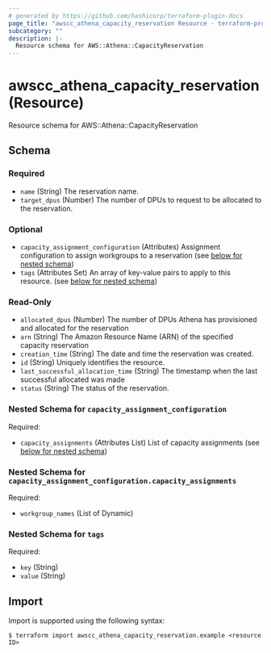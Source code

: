 ```yaml
---
# generated by https://github.com/hashicorp/terraform-plugin-docs
page_title: "awscc_athena_capacity_reservation Resource - terraform-provider-awscc"
subcategory: ""
description: |-
  Resource schema for AWS::Athena::CapacityReservation
---
```


# awscc_athena_capacity_reservation (Resource)

Resource schema for AWS::Athena::CapacityReservation



<!-- schema generated by tfplugindocs -->
## Schema

### Required

- `name` (String) The reservation name.
- `target_dpus` (Number) The number of DPUs to request to be allocated to the reservation.

### Optional

- `capacity_assignment_configuration` (Attributes) Assignment configuration to assign workgroups to a reservation (see [below for nested schema](#nestedatt--capacity_assignment_configuration))
- `tags` (Attributes Set) An array of key-value pairs to apply to this resource. (see [below for nested schema](#nestedatt--tags))

### Read-Only

- `allocated_dpus` (Number) The number of DPUs Athena has provisioned and allocated for the reservation
- `arn` (String) The Amazon Resource Name (ARN) of the specified capacity reservation
- `creation_time` (String) The date and time the reservation was created.
- `id` (String) Uniquely identifies the resource.
- `last_successful_allocation_time` (String) The timestamp when the last successful allocated was made
- `status` (String) The status of the reservation.

<a id="nestedatt--capacity_assignment_configuration"></a>
### Nested Schema for `capacity_assignment_configuration`

Required:

- `capacity_assignments` (Attributes List) List of capacity assignments (see [below for nested schema](#nestedatt--capacity_assignment_configuration--capacity_assignments))

<a id="nestedatt--capacity_assignment_configuration--capacity_assignments"></a>
### Nested Schema for `capacity_assignment_configuration.capacity_assignments`

Required:

- `workgroup_names` (List of Dynamic)



<a id="nestedatt--tags"></a>
### Nested Schema for `tags`

Required:

- `key` (String)
- `value` (String)

## Import

Import is supported using the following syntax:

```shell
$ terraform import awscc_athena_capacity_reservation.example <resource ID>
```
